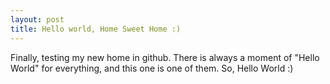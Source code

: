 ```yaml
---
layout: post
title: Hello world, Home Sweet Home :)
---
```


Finally, testing my new home in github. There is always a moment of "Hello World" for everything, and this one is one of them. So, Hello World :)
